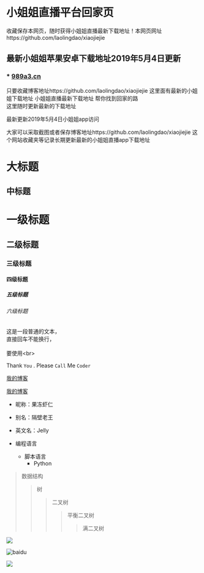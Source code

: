 # 小姐姐直播平台回家页
收藏保存本网页，随时获得小姐姐直播最新下载地址！本网页网址https://github.com/laolingdao/xiaojiejie<br>

## 最新小姐姐苹果安卓下载地址2019年5月4日更新
### * [989a3.cn](http://989a3.cn) 



 只要收藏博客地址https://github.com/laolingdao/xiaojiejie 
     这里面有最新的小姐姐下载地址
    小姐姐直播最新下载地址 帮你找到回家的路<br> 
    这里随时更新最新的下载地址
    
  最新更新2019年5月4日小姐姐app访问
     
  
  大家可以采取截图或者保存博客地址https://github.com/laolingdao/xiaojiejie
    这个网站收藏夹等记录长期更新最新的小姐姐直播app下载地址



大标题  
====  

中标题  
-------  


# 一级标题  
## 二级标题  
### 三级标题  
#### 四级标题  
##### 五级标题  
###### 六级标题


  这是一段普通的文本，  
  直接回车不能换行，<br>  
  要使用\<br>  

Thank `You` . Please `Call` Me `Coder`

[我的博客](http://blog.csdn.net/guodongxiaren) 

[我的博客](http://blog.csdn.net/guodongxiaren "悬停显示")  


* 昵称：果冻虾仁  
* 别名：隔壁老王  
* 英文名：Jelly  


* 编程语言  
    * 脚本语言  
        * Python  

>数据结构  
>>树  
>>>二叉树  
>>>>平衡二叉树  
>>>>>满二叉树  


![](http://www.baidu.com/img/bdlogo.gif)  

![baidu](http://www.baidu.com/img/bdlogo.gif "百度logo")  

![](https://github.com/guodongxiaren/ImageCache/raw/master/Logo/foryou.gif)  
